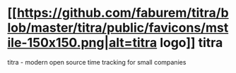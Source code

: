 # [[https://github.com/faburem/titra/blob/master/titra/public/favicons/mstile-150x150.png|alt=titra logo]] titra
titra - modern open source time tracking for small companies
